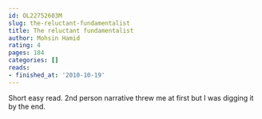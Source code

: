 ```yaml
---
id: OL22752603M
slug: the-reluctant-fundamentalist
title: The reluctant fundamentalist
author: Mohsin Hamid
rating: 4
pages: 184
categories: []
reads:
- finished_at: '2010-10-19'
---
```

Short easy read. 2nd person narrative threw me at first but I was digging it by the end.
